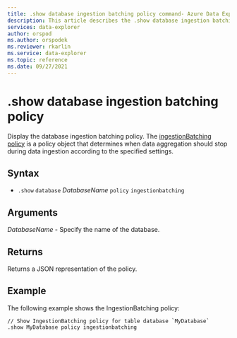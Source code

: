 ```yaml
---
title: .show database ingestion batching policy command- Azure Data Explorer
description: This article describes the .show database ingestion batching policy command in Azure Data Explorer.
services: data-explorer
author: orspod
ms.author: orspodek
ms.reviewer: rkarlin
ms.service: data-explorer
ms.topic: reference
ms.date: 09/27/2021
---
```

# .show database ingestion batching policy

Display the database ingestion batching policy. The [ingestionBatching policy](batchingpolicy.md) is a policy object that determines when data aggregation should stop during data ingestion according to the specified settings.

## Syntax

* `.show` `database` *DatabaseName* `policy` `ingestionbatching`

## Arguments

*DatabaseName* - Specify the name of the database.

## Returns

Returns a JSON representation of the policy.

## Example

The following example shows the IngestionBatching policy:

```kusto
// Show IngestionBatching policy for table database `MyDatabase`
.show MyDatabase policy ingestionbatching 
```

